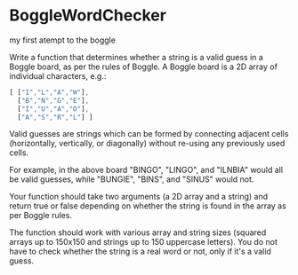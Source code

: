 # BoggleWordChecker
my first atempt to the boggle


Write a function that determines whether a string is a valid guess in a Boggle board, as per the rules of Boggle. A Boggle board is a 2D array of individual characters, e.g.:

```jsx
[ ["I","L","A","W"],
  ["B","N","G","E"],
  ["I","U","A","O"],
  ["A","S","R","L"] ]
```

Valid guesses are strings which can be formed by connecting adjacent cells (horizontally, vertically, or diagonally) without re-using any previously used cells.

For example, in the above board "BINGO", "LINGO", and "ILNBIA" would all be valid guesses, while "BUNGIE", "BINS", and "SINUS" would not.

Your function should take two arguments (a 2D array and a string) and return true or false depending on whether the string is found in the array as per Boggle rules.

The function should work with various array and string sizes (squared arrays up to 150x150 and strings up to 150 uppercase letters). You do not have to check whether the string is a real word or not, only if it's a valid guess. 